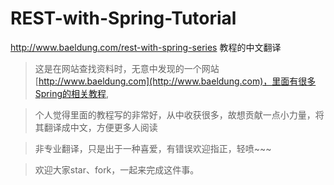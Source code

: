 # REST-with-Spring-Tutorial
http://www.baeldung.com/rest-with-spring-series 教程的中文翻译

> 这是在网站查找资料时，无意中发现的一个网站[http://www.baeldung.com](http://www.baeldung.com)，里面有很多Spring的相关教程,

> 个人觉得里面的教程写的非常好，从中收获很多，故想贡献一点小力量，将其翻译成中文，方便更多人阅读

> 非专业翻译，只是出于一种喜爱，有错误欢迎指正，轻喷~~~

> 欢迎大家star、fork，一起来完成这件事。


